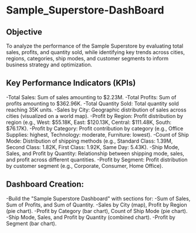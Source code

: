 # Sample_Superstore-DashBoard
## Objective
To analyze the performance of the Sample Superstore by evaluating total sales, profits, and quantity sold, while identifying key trends across cities, regions, categories, ship modes, and customer segments to inform business strategy and optimization.

## Key Performance Indicators (KPIs)
-Total Sales: Sum of sales amounting to $2.23M.
-Total Profits: Sum of profits amounting to $362.96K.
-Total Quantity Sold: Total quantity sold reaching 35K units.
-Sales by City: Geographic distribution of sales across cities (visualized on a world map).
-Profit by Region: Profit distribution by region (e.g., West: $55.18K, East: $120.13K, Central: $111.48K, South: $76.17K).
-Profit by Category: Profit contribution by category (e.g., Office Supplies: highest, Technology: moderate, Furniture: lowest).
-Count of Ship Mode: Distribution of shipping methods (e.g., Standard Class: 1.39M, Second Class: 1.82K, First Class: 1.92K, Same Day: 5.43K).
-Ship Mode, Sales, and Profit by Quantity: Relationship between shipping mode, sales, and profit across different quantities.
-Profit by Segment: Profit distribution by customer segment (e.g., Corporate, Consumer, Home Office).
## Dashboard Creation:
-Build the "Sample Superstore Dashboard" with sections for:
-Sum of Sales, Sum of Profits, and Sum of Quantity.
-Sales by City (map), Profit by Region (pie chart).
-Profit by Category (bar chart), Count of Ship Mode (pie chart).
-Ship Mode, Sales, and Profit by Quantity (combined chart).
-Profit by Segment (bar chart).

